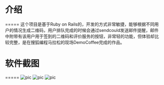 # 介绍
=====
这个项目是基于Ruby on Rails的，开发的方式非常敏捷，能够根据不同用户的情况生成二维码，用户排队完成的时候会通过sendcould发送邮件提醒，邮件中附带有该用户用于签到的二维码和评价服务的按钮，非常轻的功能，但体验却比较完整，是在搜狐编程马拉松的现场DemoCoffee完成的作品。
# 软件截图
=====
![pic](http://ww4.sinaimg.cn/bmiddle/a22a83f5gw1e8heb39mvvj20hs0vkjt5.jpg)
![pic](http://ww1.sinaimg.cn/bmiddle/a22a83f5gw1e8heb2vd8tj20hs0vkq5p.jpg)
![pic](http://ww2.sinaimg.cn/bmiddle/a22a83f5gw1e8heb3ol6ij20hs0vkac8.jpg)